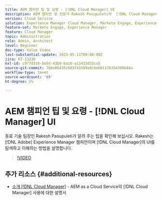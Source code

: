 ```yaml
---
title: AEM 챔피언 팁 및 요령 - [!DNL Cloud Manager] UI
description: AEM 챔피언 및 전문가 Rakesh Pasupuleti의  [!DNL Cloud Manager]의 UI를 사용하는 방법에 대한 팁을 확인하십시오.
version: Cloud Service
solution: Experience Manager Cloud Manager, Marketo Engage, Experience Manager
feature-set: Marketo Engage, Experience Manager
feature: Cloud Manager
topic: Administration
role: Admin, Architect
level: Beginner
doc-type: Value Video
last-substantial-update: 2023-05-11T00:00:00Z
jira: KT-13230
exl-id: c977d316-5e5d-43b9-ba10-a11433d33ca5
source-git-commit: 7bbe86435c683f41509a8cbe6b117b354309644a
workflow-type: tm+mt
source-wordcount: '69'
ht-degree: 2%

---
```


# AEM 챔피언 팁 및 요령 - [!DNL Cloud Manager] UI

동료 기술 팀장인 Rakesh Pasupuleti가 알려 주는 팁을 확인해 보십시오. Rakesh는 [!DNL Adobe] Experience Manager 챔피언이며 [!DNL Cloud Manager]의 UI를 탐색하고 이해하는 방법을 설명합니다.

>[!VIDEO](https://video.tv.adobe.com/v/3419298?quality=12&learn=on)

## 추가 리소스 {#additional-resources}

* [소개 [!DNL Cloud Manager]](https://experienceleague.adobe.com/docs/experience-manager-cloud-service/content/onboarding/concepts/cloud-manager-introduction.html) - AEM as a Cloud Service의 [!DNL Cloud Manager] 사용에 대한 설명서
